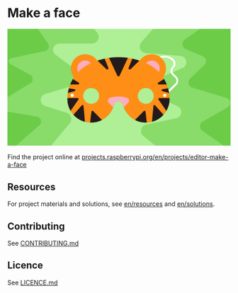 # Make a face

![Make a face](/en/images/banner.png)

Find the project online at [projects.raspberrypi.org/en/projects/editor-make-a-face](https://projects.raspberrypi.org/en/projects/editor-make-a-face)

## Resources
For project materials and solutions, see [en/resources](https://github.com/raspberrypilearning/editor-make-a-face/tree/master/en/resources) and [en/solutions](https://github.com/raspberrypilearning/editor-make-a-face/tree/master/en/solutions).

## Contributing
See [CONTRIBUTING.md](CONTRIBUTING.md)

## Licence
 See [LICENCE.md](LICENCE.md)